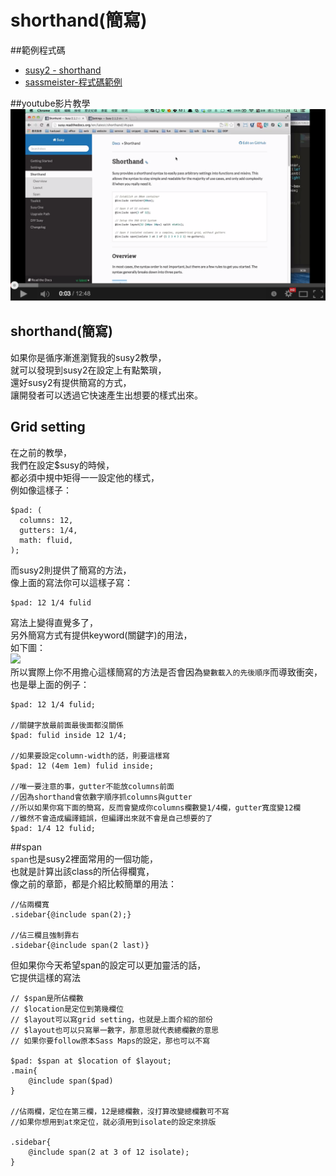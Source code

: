 # shorthand(簡寫)

##範例程式碼 
* <a href="http://susy.readthedocs.org/en/latest/shorthand/" target="_blank">susy2 - shorthand</a>
*  <a href="http://sassmeister.com/gist/71f07f3ac51aeb49ea19" target="_blank">sassmeister-程式碼範例</a>

##youtube影片教學  
<a href="https://www.youtube.com/watch?v=er2evZqsvbg&feature=youtu.be" target="_blank">![](/images/video/susy2-11.png)</a>

## shorthand(簡寫)
如果你是循序漸進瀏覽我的susy2教學，  
就可以發現到susy2在設定上有點繁瑣，  
還好susy2有提供簡寫的方式，  
讓開發者可以透過它快速產生出想要的樣式出來。  

## Grid setting
在之前的教學，  
我們在設定$susy的時候，  
都必須中規中矩得一一設定他的樣式，  
例如像這樣子：
```
$pad: (
  columns: 12,
  gutters: 1/4,
  math: fluid,
);
```
而susy2則提供了簡寫的方法，  
像上面的寫法你可以這樣子寫：
```
$pad: 12 1/4 fulid
```
寫法上變得直覺多了，  
另外簡寫方式有提供keyword(關鍵字)的用法，  
如下圖：  
<img src="images/susy/2-11.png" />  
所以實際上你不用擔心這樣簡寫的方法是否會因為`變數載入的先後順序`而導致衝突，  
也是舉上面的例子：  
```
$pad: 12 1/4 fulid;

//關鍵字放最前面最後面都沒關係
$pad: fulid inside 12 1/4;

//如果要設定column-width的話，則要這樣寫
$pad: 12 (4em 1em) fulid inside;

//唯一要注意的事，gutter不能放columns前面
//因為shorthand會依數字順序抓columns與gutter
//所以如果你寫下面的簡寫，反而會變成你columns欄數變1/4欄，gutter寬度變12欄
//雖然不會造成編譯錯誤，但編譯出來就不會是自己想要的了
$pad: 1/4 12 fulid;

```

##span  
`span`也是susy2裡面常用的一個功能，  
也就是計算出該class的所佔得欄寬，  
像之前的章節，都是介紹比較簡單的用法：  
```
//佔兩欄寬
.sidebar{@include span(2);}

//佔三欄且強制靠右
.sidebar{@include span(2 last)}
```  
但如果你今天希望span的設定可以更加靈活的話，  
它提供這樣的寫法

```
// $span是所佔欄數
// $location是定位到第幾欄位
// $layout可以寫grid setting，也就是上面介紹的部份
// $layout也可以只寫單一數字，那意思就代表總欄數的意思
// 如果你要follow原本Sass Maps的設定，那也可以不寫

$pad: $span at $location of $layout;
.main{
	@include span($pad)
}

//佔兩欄，定位在第三欄，12是總欄數，沒打算改變總欄數可不寫
//如果你想用到at來定位，就必須用到isolate的設定來排版

.sidebar{
	@include span(2 at 3 of 12 isolate);
}
```